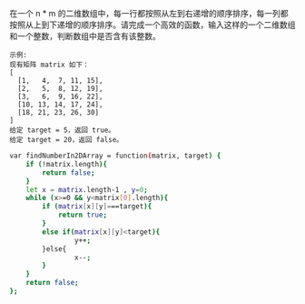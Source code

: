 在一个 n * m 的二维数组中，每一行都按照从左到右递增的顺序排序，每一列都按照从上到下递增的顺序排序。请完成一个高效的函数，输入这样的一个二维数组和一个整数，判断数组中是否含有该整数。

```
示例:
现有矩阵 matrix 如下：
[
  [1,   4,  7, 11, 15],
  [2,   5,  8, 12, 19],
  [3,   6,  9, 16, 22],
  [10, 13, 14, 17, 24],
  [18, 21, 23, 26, 30]
]
给定 target = 5，返回 true。
给定 target = 20，返回 false。
```

```bash
var findNumberIn2DArray = function(matrix, target) {
    if (!matrix.length){
        return false;
    }
    let x = matrix.length-1 , y=0;
    while (x>=0 && y<matrix[0].length){
        if (matrix[x][y]===target){
            return true;
        }        
        else if(matrix[x][y]<target){
                y++;
        }else{
                x--;
        }
    }
    return false;
};
```

